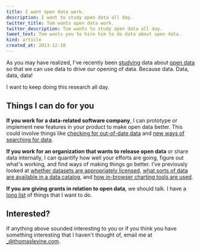 ```yaml
---
title: I want open data work.
description: I want to study open data all day.
twitter_title: Tom wants open data work.
twitter_description: Tom wants to study open data all day.
tweet_text: Tom wants you to hire him to do data about open data.
kind: article
created_at: 2013-12-18
---
```

As you may have realized, I've recently been [studying](/open-data)
data about [open data](/!/what-is-open-data)
so that we can use data to drive our opening of
data. Because data. Data, data, data!

I want to keep doing this research all day.

## Things I can do for you
**If you work for a data-related software company**, I can prototype or implement new
features in your product to make open data better. This could involve
things like [checking for out-of-date data](/!/data-updatedness/) and
[new ways of searching for data](/!/openprism/).

**If you work for an organization that wants to release open data**
or share data internally, I can quantify how well your efforts are going,
figure out what's working, and find ways of making things go better.
I've previously looked at
[whether datasets are appropriately licensed](/!/open-data-licensing/),
[what sorts of data are available in a data catalog](/!/missouri-data-licensing/), and
[how in-browser charting tools are used](/!/socrata-users/).

**If you are giving grants in relation to open data**, we should talk.
I have a [long list](https://github.com/tlevine/open-data-things) of things
that I want to do.

## Interested?
If anything above sounded interesting to you or
if you think you have something interesting that I haven't thought of,
email me at [\_@thomaslevine.com](mailto:_@thomaslevine.com).
